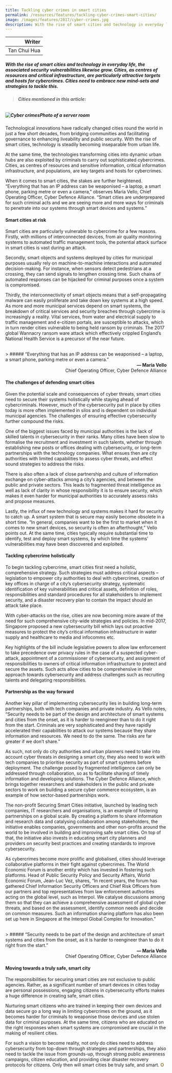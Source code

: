 ```yaml
---
title: Tackling cyber crimes in smart cities
permalink: /resources/features/tackling-cyber-crimes-smart-cities/
image: /images/features/2017/cyber-crimes.jpg
description: With the rise of smart cities and technology in everyday life, the associated security vulnerabilities likewise grow. Cities, as centres of resources and critical infrastructure, are particularly attractive targets and hosts for cybercrimes. Cities need to embrace new mind-sets and strategies to tackle this. 
---
```


| Writer |
|---:|
| Tan Chui Hua |

##### With the rise of smart cities and technology in everyday life, the associated security vulnerabilities likewise grow. Cities, as centres of resources and critical infrastructure, are particularly attractive targets and hosts for cybercrimes. Cities need to embrace new mind-sets and strategies to tackle this. 

> ###### **Cities mentioned in this article:** <br> 

##### ![Cyber crimes](/images/features/2017/cyber-crimes.jpg/)**Photo of a server room**

Technological innovations have radically changed cities round the world in just a few short decades, from bridging communities and facilitating governance to enhancing liveability and public security. With the rise of smart cities, technology is steadily becoming inseparable from urban life.

At the same time, the technologies transforming cities into dynamic urban hubs are also exploited by criminals to carry out sophisticated cybercrimes. Cities, as centres of resources and sensitive information, critical information infrastructure, and populations, are key targets and hosts for cybercrimes.

When it comes to smart cities, the stakes are further heightened. “Everything that has an IP address can be weaponised – a laptop, a smart phone, parking metre or even a camera,” observes Maria Vello, Chief Operating Officer, Cyber Defence Alliance. “Smart cities are underprepared for such criminal acts and we are seeing more and more ways for criminals to penetrate into our systems through smart devices and systems.”

#### **Smart cities at risk**

Smart cities are particularly vulnerable to cybercrime for a few reasons. Firstly, with millions of interconnected devices, from air quality monitoring systems to automated traffic management tools, the potential attack surface in smart cities is vast during an attack.

Secondly, smart objects and systems deployed by cities for municipal purposes usually rely on machine-to-machine interactions and automated decision-making. For instance, when sensors detect pedestrians at a crossing, they can send signals to lengthen crossing time. Such chains of automated responses can be hijacked for criminal purposes once a system is compromised.

Thirdly, the interconnectivity of smart objects means that a self-propagating malware can easily proliferate and take down key systems at a high speed. As more and more municipal services depend on smart systems, the breakdown of critical services and security breaches through cybercrime is increasingly a reality. Vital services, from water and electrical supply to traffic management and e-citizen portals, are susceptible to attacks, which in turn render cities vulnerable to being held ransom by criminals. The 2017 global Wannacry ransom ware attack which effectively crippled England’s National Health Service is a precursor of the near future.

<br>
> ##### “Everything that has an IP address can be weaponised – a laptop, a smart phone, parking metre or even a camera.”

<div align="right"><b>— Maria Vello</b><br> Chief Operating Officer, Cyber Defence Alliance</div>

#### **The challenges of defending smart cities**

Given the potential scale and consequences of cyber threats, smart cities need to secure their systems holistically while staying ahead of cybercriminals. However, much of the cybersecurity put in place by cities today is more often implemented in silos and is dependent on individual municipal agencies. The challenges of ensuring effective cybersecurity further compound the risks.

One of the biggest issues faced by municipal authorities is the lack of skilled talents in cybersecurity in their ranks. Many cities have been slow to formalise the recruitment and investment in such talents, whether through establishing new posts or offices dealing with cybersecurity, or long-term partnerships with the technology companies. What ensues then are city authorities with limited capabilities to assess cyber threats, and effect sound strategies to address the risks.

There is also often a lack of close partnership and culture of information exchange on cyber-attacks among a city’s agencies, and between the public and private sectors. This leads to fragmented threat intelligence as well as lack of clarity in whose responsibility it is to ensure security, which makes it even harder for municipal authorities to accurately assess risks and propose measures.

Lastly, the influx of new technology and systems makes it hard for security to catch up. A smart system that is secure may easily become obsolete in a short time. “In general, companies want to be the first to market when it comes to new smart devices, so security is often an afterthought,” Vello points out. At the same time, cities typically require substantial time to identify, test and deploy smart systems, by which time the systems’ vulnerabilities may have been discovered and exploited.

#### **Tackling cybercrime holistically**

To begin tackling cybercrime, smart cities first need a holistic, comprehensive strategy. Such strategies must address critical aspects – legislation to empower city authorities to deal with cybercrimes, creation of key offices in charge of a city’s cybersecurity strategy, systematic identification of key vulnerabilities and critical assets, definition of roles, responsibilities and standard procedures for all stakeholders to implement security, and a disaster recovery plan to contain the impact should an attack take place.

With cyber-attacks on the rise, cities are now becoming more aware of the need for such comprehensive city-wide strategies and policies. In mid-2017, Singapore proposed a new cybersecurity bill which lays out proactive measures to protect the city’s critical information infrastructure in water supply and healthcare to media and infocomms etc.

Key highlights of the bill include legislative powers to allow law enforcement to take precedence over privacy rules in the case of a suspected cyber-attack, appointment of a commissioner of cybersecurity, and assignment of responsibilities to owners of critical information infrastructure to protect and secure the assets. Such acts allow cities to be comprehensive in their approach towards cybersecurity and address challenges such as recruiting talents and delegating responsibilities.

#### **Partnership as the way forward**

Another key pillar of implementing cybersecurity lies in building long-term partnerships, both with tech companies and private industry. As Vello notes, “Security needs to be part of the design and architecture of smart systems and cities from the onset, as it is harder to reengineer than to do it right from the start. Criminals are very sophisticated and they have rapidly accelerated their capabilities to attack our systems because they share information and resources. We need to do the same. The risks are far greater if we don’t share.”

As such, not only do city authorities and urban planners need to take into account cyber threats in designing a smart city, they also need to work with tech companies to prioritise security as part of smart systems before deployment. The challenge posed by fragmented intelligence can only be addressed through collaboration, so as to facilitate sharing of timely information and developing solutions. The Cyber Defence Alliance, which brings together researchers and stakeholders in the public and private sectors to work on building a secure cyber commerce ecosystem, is an example of how sector-based partnerships work.

The non-profit Securing Smart Cities initiative, launched by leading tech companies, IT researchers and organisations, is an example of fostering partnerships on a global scale. By creating a platform to share information and research data and catalysing collaboration among stakeholders, the initiative enables companies, governments and other non-profits around the world to be involved in building and improving safe smart cities. On top of that, the initiative also invests in educating smart city planners and providers on security best practices and creating standards to improve cybersecurity.

As cybercrimes become more prolific and globalised, cities should leverage collaborative platforms in their fight against cybercrimes. The World Economic Forum is another entity which has invested in fostering such platforms. Head of Public Security Policy and Security Affairs, World Economic Forum, Jean-Luc Vez, shares, “In recent years, the forum has gathered Chief Information Security Officers and Chief Risk Officers from our partners and top representatives from law enforcement authorities acting on the global level, such as Interpol. We catalyse discussions among them so that they can achieve a comprehensive assessment of global cyber threats, and based on the assessment, identify common needs and decide on common measures. Such an information sharing platform has also been set up here in Singapore at the Interpol Global Complex for Innovation.”

<br>
> ##### “Security needs to be part of the design and architecture of smart systems and cities from the onset, as it is harder to reengineer than to do it right from the start.”

<div align="right"><b>— Maria Vello</b><br> Chief Operating Officer, Cyber Defence Alliance</div>

#### **Moving towards a truly safe, smart city**

The responsibilities for securing smart cities are not exclusive to public agencies. Rather, as a significant number of smart devices in cities today are personal possessions, engaging citizens in cybersecurity efforts makes a huge difference in creating safe, smart cities.

Nurturing smart citizens who are trained in keeping their own devices and data secure go a long way in limiting cybercrimes on the ground, as it becomes harder for criminals to weaponise those devices and use stolen data for criminal purposes. At the same time, citizens who are educated on the right responses when smart systems are compromised are crucial in the making of resilient cities.

For such a vision to become reality, not only do cities need to address cybersecurity from top-down through strategies and partnerships, they also need to tackle the issue from grounds-up, through strong public awareness campaigns, citizen education, and providing clear disaster recovery protocols for citizens. Only then will smart cities be truly safe, and smart. **<font color="#967942">O</font>** 
